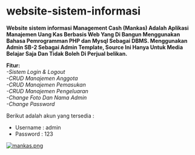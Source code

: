 # website-sistem-informasi
<p><b>Website sistem informasi Management Cash (Mankas) Adalah Aplikasi Manajemen Uang Kas Berbasis Web Yang Di Bangun Menggunakan Bahasa Pemrogramman PHP dan Mysql Sebagai DBMS.
  Menggunakan Admin SB-2 Sebagai Admin Template, Source Ini Hanya Untuk Media Belajar Saja Dan Tidak Boleh Di Perjual belikan.</b></p>
  
  <b>Fitur:</b><br>
  <i>-Sistem Login & Logout</i><br>
  <i>-CRUD Manajemen Anggota</i><br>
  <i>-CRUD Manajemen Pemasukan</i><br>
  <i>-CRUD Manajemen Pengeluaran</i><br>
  <i>-Change Foto Dan Nama Admin</i><br>
  <i>-Change Password</i><br>
  
Berikut adalah akun yang tersedia :
- Username : admin
- Password : 123

[![mankas.png](https://i.postimg.cc/FzKKN09Y/replicate-prediction-qjuigpbbshtt6yrgqc6md77cku.png)](https://postimg.cc/N9Wtx92t)
